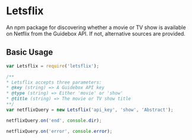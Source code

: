 # Letsflix

An npm package for discovering whether a movie or TV show is available on Netflix from the Guidebox API. If not, alternative sources are provided.

## Basic Usage

```javascript
var Letsflix = require('letsflix');

/**
* Letsflix accepts three parameters:
* @key (string) => A Guidebox API key
* @type (string) => Either 'movie' or 'show'
* @title (string) => The movie or TV show title
**/
var netflixQuery = new Letsflix('api_key', 'show', 'Abstract');

netflixQuery.on('end', console.dir);

netflixQuery.on('error', console.error);
```